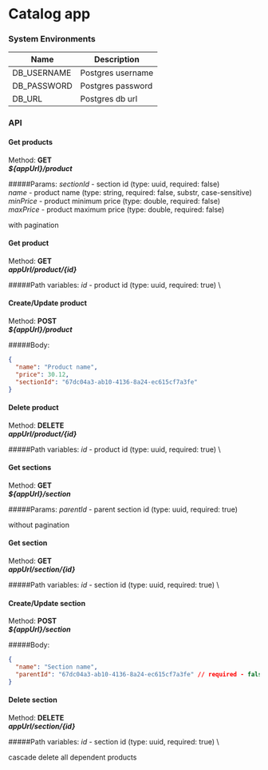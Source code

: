 # Catalog app
### System Environments

| Name | Description |
| --- | --- |
|DB_USERNAME|Postgres username|
|DB_PASSWORD|Postgres password|
|DB_URL|Postgres db url|

### API
#### Get products

Method: **GET** \
***${appUrl}/product***

#####Params:
*sectionId* - section id (type: uuid, required: false)  \
*name* - product name (type: string, required: false, substr, case-sensitive) \
*minPrice* - product minimum price (type: double, required: false) \
*maxPrice* - product maximum price (type: double, required: false)

with pagination

#### Get product

Method: **GET** \
***${appUrl}/product/${id}***

#####Path variables:
*id* - product id (type: uuid, required: true)  \

#### Create/Update product

Method: **POST** \
***${appUrl}/product***

#####Body:
```json
{
  "name": "Product name",
  "price": 30.12,
  "sectionId": "67dc04a3-ab10-4136-8a24-ec615cf7a3fe"
}
```

#### Delete product

Method: **DELETE** \
***${appUrl}/product/${id}***
                    
#####Path variables:
*id* - product id (type: uuid, required: true)  \

#### Get sections

Method: **GET** \
***${appUrl}/section***

#####Params:
*parentId* - parent section id (type: uuid, required: true)

without pagination

#### Get section

Method: **GET** \
***${appUrl}/section/${id}***

#####Path variables:
*id* - section id (type: uuid, required: true)  \

#### Create/Update section

Method: **POST** \
***${appUrl}/section***

#####Body:
```json
{
  "name": "Section name",
  "parentId": "67dc04a3-ab10-4136-8a24-ec615cf7a3fe" // required - false
}
```

#### Delete section

Method: **DELETE** \
***${appUrl}/section/${id}***
                    
#####Path variables:
*id* - section id (type: uuid, required: true)  \

cascade delete all dependent products